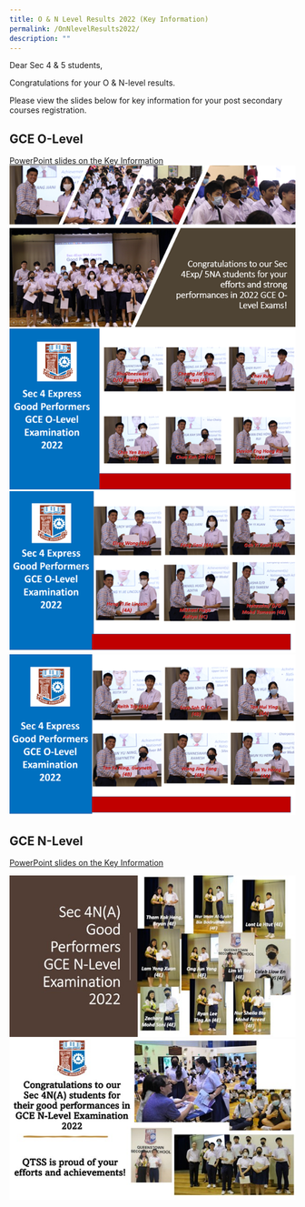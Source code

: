 ```yaml
---
title: O & N Level Results 2022 (Key Information)
permalink: /OnNlevelResults2022/
description: ""
---
```

Dear Sec 4 & 5 students,

Congratulations for your O & N-level results.

Please view the slides below for key information for your post secondary courses registration.

## GCE O-Level
[PowerPoint slides on the Key Information](/files/2022%20O-Level%20Briefing%20Slides%20for%20Students_website.pdf)
![](/images/Picture%20A.png)
![](/images/Picture%20B.png)
![](/images/Picture%20B2.png)
![](/images/Picture%20B3.png)


## GCE N-Level
[PowerPoint slides on the Key Information](/files/Release%20of%20N%20Level%20Results_Key%20Information.pdf)

![](/images/Students/4NAa.jpg)
![](/images/Students/4NAb.jpg)